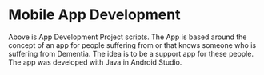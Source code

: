 # Mobile App Development

Above is App Development Project scripts. The App is based around the concept of an app for people suffering from or that knows someone who is suffering from Dementia. The idea is to be a support app for these people.
The app was developed with Java in Android Studio.
